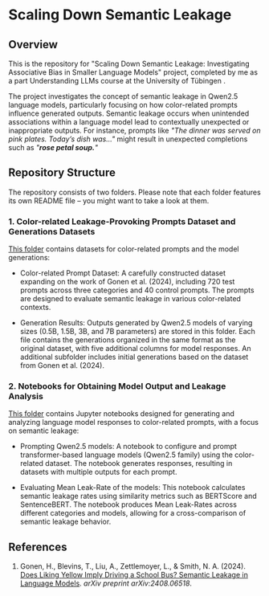 # Scaling Down Semantic Leakage

## Overview
This is the repository for "Scaling Down Semantic Leakage: Investigating Associative Bias in Smaller Language Models" project, completed by me as a part Understanding LLMs course at the University of Tübingen .

The project investigates the concept of semantic leakage in Qwen2.5 language models, particularly focusing on how color-related prompts influence generated outputs. Semantic leakage occurs when unintended associations within a language model lead to contextually unexpected or inappropriate outputs. For instance, prompts like *"The dinner was served on pink plates. Today’s dish was..."* might result in unexpected completions such as *"**rose petal soup.**"*

## Repository Structure

The repository consists of two folders. Please note that each folder features its own README file – you might want to take a look at them.

### 1. **Color-related Leakage-Provoking Prompts Dataset and Generations Datasets**

[This folder](https://github.com/smilni/semantic_leakage_project/tree/main/notebooks) contains datasets for color-related prompts and the model generations:

- Color-related Prompt Dataset: A carefully constructed dataset expanding on the work of Gonen et al. (2024), including 720 test prompts across three categories and 40 control prompts. The prompts are designed to evaluate semantic leakage in various color-related contexts.

- Generation Results: Outputs generated by Qwen2.5 models of varying sizes (0.5B, 1.5B, 3B, and 7B parameters) are stored in this folder. Each file contains the generations organized in the same format as the original dataset, with five additional columns for model responses. An additional subfolder includes initial generations based on the dataset from Gonen et al. (2024).

### 2. **Notebooks for Obtaining Model Output and Leakage Analysis**

[This folder](https://github.com/smilni/semantic_leakage_project/tree/main/data) contains Jupyter notebooks designed for generating and analyzing language model responses to color-related prompts, with a focus on semantic leakage:

- Prompting Qwen2.5 models: A notebook to configure and prompt transformer-based language models (Qwen2.5 family) using the color-related dataset. The notebook generates responses, resulting in datasets with multiple outputs for each prompt.

- Evaluating Mean Leak-Rate of the models: This notebook calculates semantic leakage rates using similarity metrics such as BERTScore and SentenceBERT. The notebook produces Mean Leak-Rates across different categories and models, allowing for a cross-comparison of semantic leakage behavior.

## References

1. Gonen, H., Blevins, T., Liu, A., Zettlemoyer, L., & Smith, N. A. (2024). [Does Liking Yellow Imply Driving a School Bus? Semantic Leakage in Language Models](https://arxiv.org/abs/2408.06518). *arXiv preprint arXiv:2408.06518*.
